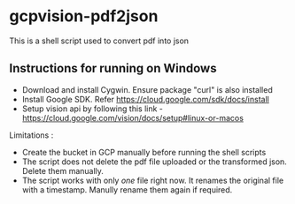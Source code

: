 # gcpvision-pdf2json
This is a shell script used to convert pdf into json

## Instructions for running on Windows 
- Download and install Cygwin. Ensure package "curl" is also installed
- Install Google SDK. Refer https://cloud.google.com/sdk/docs/install
- Setup vision api by following this link - https://cloud.google.com/vision/docs/setup#linux-or-macos


Limitations :
- Create the bucket in GCP manually before running the shell scripts
- The script does not delete the pdf file uploaded or the transformed json. Delete them manually.
- The script works with only *one* file right now. It renames the original file with a timestamp. Manully rename them again if required. 

